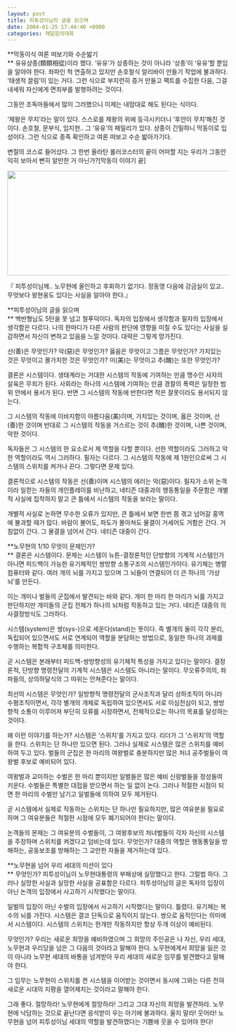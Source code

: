 ```yaml
---
layout: post
title: 피투성이님의 글을 읽으며
date: 2004-01-25 17:44:40 +0900
categories: 깨달음의대화
---
```

**막동이식 여론 떠보기와 수순밟기  
** 유유상종(類類相從)이라 했다. ‘유유’가 상종하는 것이 아니라 ‘상종’이 ‘유유’할 뿐임을 알아야 한다. 좌파인 척 연출하고 있지만 손호철식 알리바이 만들기 작업에 불과하다. ‘태생적 끌림’이 있는 거다. 그런 식으로 부지런히 증거 만들고 팩트를 수집한 다음, 그걸 내세워 자신에게 면죄부를 발행하려는 것이다. 

그동안 조독마들에서 많이 그러했으니 이제는 내맘대로 해도 된다는 식이다. 

‘제왕은 무치’라는 말이 있다. 스스로를 제왕의 위에 등극시키더니 ‘후안이 무치’해진 것이다. 손호철, 문부식, 임지현.. 그 ‘유유’의 패밀리가 있다. 상종이 긴밀하니 막동이로 입성이다. 그런 식으로 종족 확인하고 여론 떠보고 수순 밟아가기다. 

변절의 코스로 들어섰다. 그 한번 올라탄 롤러코스터의 끝이 어떠할 지는 우리가 그동안 익히 보아서 뻔히 알만한 거 아닌가?[막동이 이야기 끝]


  


<p align="center">
  <img src="http://drkimz.com/technote/board/private/upimg/1075019574.jpg" width="552" height="238" border="0" />
</p>

<p align="left">
  『 피투성이님께.. 노무현에 올인하고 후회하기 없기다. 정동영 다음에 강금실이 있고.. 무엇보다 왕현웅도 있다는 사실을 알아야 한다.』
</p>

**피투성이님의 글을 읽으며  
** 백반형님도 5탄을 못 넘고 철푸덕이다. 독자의 입장에서 생각함과 필자의 입장에서 생각함은 다르다. 나의 한마디가 다른 사람의 판단에 영향을 미칠 수도 있다는 사실을 실감하면서 자신이 변하고 있음을 느낄 것이다. 대략은 그렇게 망가진다. 

선(善)은 무엇인가? 악(惡)은 무엇인가? 옳음은 무엇이고 그름은 무엇인가? 가치있는 것은 무엇이고 몰가치한 것은 무엇인가? 미(美)는 무엇이고 추(醜)는 또한 무엇인가?

결론은 시스템이다. 생태계라는 거대한 시스템의 작동에 기여하는 만큼 맹수인 사자의 살육은 무죄가 된다. 사회라는 하나의 시스템에 기여하는 만큼 경찰의 폭력은 일정한 범위 안에서 용서가 된다. 반면 그 시스템의 작동에 반한다면 작은 잘못이라도 용서되지 않는다. 

그 시스템의 작동에 이바지함이 아름다움(美)이며, 가치있는 것이며, 옳은 것이며, 선(善)한 것이며 반대로 그 시스템의 작동을 거스르는 것이 추(醜)한 것이며, 나쁜 것이며, 악한 것이다. 

독자들은 그 시스템의 한 요소로서 제 역할을 다할 뿐이다. 선한 역할이라도 그러하고 악한 역할이라도 역시 그러하다. 필자는 다르다. 그 시스템의 작동에 제 1원인으로써 그 시스템의 스위치를 켜거나 끈다. 그렇다면 문제 있다. 

결론적으로 시스템의 작동은 선(善)이며 시스템의 에러는 악(惡)이다. 필자가 소위 논객이라 일컫는 자들의 개인플레이를 비난하고, 네티즌 대중과의 행동통일을 주문함은 개별적 사실에 집착하지 말고 큰 틀에서 시스템의 작동을 보라는 말이다. 

개별적 사실로 논하면 무수한 오류가 있지만, 큰 틀에서 보면 한번 쯤 겪고 넘어갈 홍역에 불과할 때가 많다. 바람이 불어도, 파도가 몰아쳐도 물결이 거세어도 거함은 간다. 거침없이 간다. 그 물결을 넘어서 간다. 네티즌 대중이 간다. 

**노무현의 1/10 무엇이 문제인가?  
** 결론은 시스템이다. 문제는 시스템이 뉴튼-결정론적인 단방향의 기계적 시스템인가 아니면 피드백이 가능한 유기체적인 쌍방향 소통구조의 시스템인가이다. 유기체는 병렬 컴퓨터와 같다. 여러 개의 뇌를 가지고 있으며 그 뇌들이 연결되어 더 큰 하나의 ‘가상 뇌’를 만든다. 

이는 개미나 벌들의 군집에서 발견되는 바와 같다. 개미 한 마리 한 마리가 뇌를 가지고 판단하지만 개미들의 군집 전체가 하나의 뇌처럼 작동하고 있는 거다. 네티즌 대중의 의사결정방식도 그러하다. 

시스템(system)은 쌍(sys-)으로 세운다(stand)는 뜻이다. 즉 별개의 둘이 각각 분리, 독립되어 있으면서도 서로 연계되어 역할을 분담하는 방법으로, 동일한 하나의 과제를 수행하는 복합적 구조체를 의미한다. 

곧 시스템은 본래부터 피드백-쌍방향성의 유기체적 특성을 가지고 있다는 말이다. 결정론적, 단방향 명령전달의 기계적 시스템은 시스템도 아니라는 말이다. 무오류주의의, 좌파들의, 상의하달식의 그 따위는 안쳐준다는 말이다. 

최선의 시스템은 무엇인가? 일방향적 명령전달의 군사조직과 달리 상하조직이 아니라 수평조직이면서, 각각 별개의 개체로 독립하여 있으면서도 서로 이심전심이 되고, 쌍방향적 소통이 이루어져 부단히 오류를 시정하면서, 전체적으로는 하나의 목표를 달성하는 것이다. 

왜 이런 이야기를 하는가? 시스템은 ‘스위치’를 가지고 있다. 리더가 그 ‘스위치’의 역할을 한다. 스위치는 단 하나만 있으면 된다. 그러나 실제로 시스템은 많은 스위치를 예비하여 두고 있다. 벌들의 군집은 한 마리의 여왕벌로 충분하지만 많은 처녀 공주벌들이 여왕벌 후보로 예비되어 있다. 

여왕벌과 교미하는 수벌은 한 마리 뿐이지만 일벌들은 많은 예비 신랑벌들을 정성들여 키운다. 수벌들은 특별한 대접을 받으면서 하는 일 없이 논다. 그러나 적절한 시점이 되면 한 마리의 수벌만 남기고 일벌들에 의하여 모두 제거된다. 

곧 시스템에서 실제로 작동하는 스위치는 단 하나만 필요하지만, 많은 여유분을 필요로 하며 그 여유분들은 적절한 시점에 모두 폐기되어야 한다는 말이다. 

논객들의 문제는 그 여유분의 수벌들이, 그 여왕후보의 처녀벌들이 각자 자신의 시스템을 주장하며 스위치를 켜겠다고 덤비는데 있다. 무엇인가? 대중의 역할은 행동통일을 방해하는, 공동보조를 방해하는 그 교만한 자들을 제거하는데 있다.

**노무현을 넘어 우리 세대의 미션이 있다  
** 무엇인가? 피투성이님이 노무현대통령의 부패상에 실망했다고 한다. 그럴법 하다. 그러나 실망한 사실과 실망한 사실을 공표함은 다르다. 피투성이님의 글은 독자의 입장이 아닌 논객의 입장에서 사고하기 시작했다는 말이다. 

일벌의 입장이 아닌 수벌의 입장에서 사고하기 시작했다는 말이다. 틀렸다. 유기체는 복수의 뇌를 가진다. 시스템은 결코 단독으로 움직이지 않는다. 쌍으로 움직인다는 의미에서 시스템이다. 시스템의 스위치는 한개만 작동하지만 항상 두개 이상이 예비된다. 

무엇인가? 우리는 새로운 희망을 예비하였으며 그 희망의 주인공은 나 자신, 우리 세대, 노무현과 우리당을 넘은 그 다음의 것이라고 말해야 한다. 노무현에게서 희망을 잃은 것이 아니라 노무현 세대의 바통을 넘겨받아 우리 세대의 새로운 임무를 발견했다고 말해야 한다. 

그 임무는 노무현이 스위치를 켠 시스템을 이어받는 것이면서 동시에 그와는 다른 전혀 새로운 시대의 지평을 열어제치는 것이라고 말해야 한다. 

그래 좋다. 절망하라! 노무현에게 절망하라! 그리고 그대 자신의 희망을 발견하라. 노무현에 낙담하는 것으로 끝난다면 응석받이 우는 아기에 불과하다. 울지 말라! 웃어라! 노무현을 넘어 피투성이님 세대의 역할을 발견하였다는 기쁨에 웃을 수 있어야 한다!